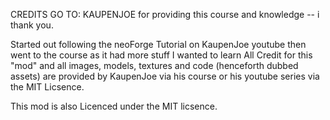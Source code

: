 CREDITS GO TO:
KAUPENJOE for providing this course and knowledge  -- i thank you.

Started out following the neoForge Tutorial on KaupenJoe youtube then went to the course as it had more stuff I wanted to learn 
All Credit for this "mod" and all images, models, textures and code (henceforth dubbed assets) are provided by KaupenJoe via his course or his youtube series via the MIT Licsence.

This mod is also Licenced under the MIT licsence.
